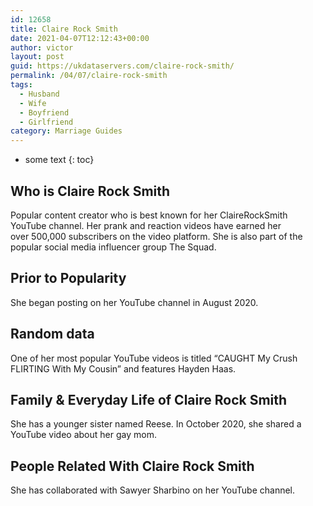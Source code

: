 ```yaml
---
id: 12658
title: Claire Rock Smith
date: 2021-04-07T12:12:43+00:00
author: victor
layout: post
guid: https://ukdataservers.com/claire-rock-smith/
permalink: /04/07/claire-rock-smith
tags:
  - Husband
  - Wife
  - Boyfriend
  - Girlfriend
category: Marriage Guides
---
```


* some text
{: toc}


## Who is Claire Rock Smith



Popular content creator who is best known for her ClaireRockSmith YouTube channel. Her prank and reaction videos have earned her over 500,000 subscribers on the video platform. She is also part of the popular social media influencer group The Squad.

                
                
                
## Prior to Popularity



She began posting on her YouTube channel in August 2020. 

                
                
                
## Random data



One of her most popular YouTube videos is titled &#8220;CAUGHT My Crush FLIRTING With My Cousin&#8221; and features Hayden Haas. 

                
                
                
## Family & Everyday Life of Claire Rock Smith



She has a younger sister named Reese. In October 2020, she shared a YouTube video about her gay mom.

                
                
                
## People Related With Claire Rock Smith



She has collaborated with Sawyer Sharbino on her YouTube channel. 

                
              
            
          
          
          